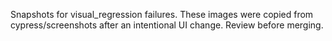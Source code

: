 Snapshots for visual_regression failures. These images were copied from cypress/screenshots after an intentional UI change. Review before merging.
